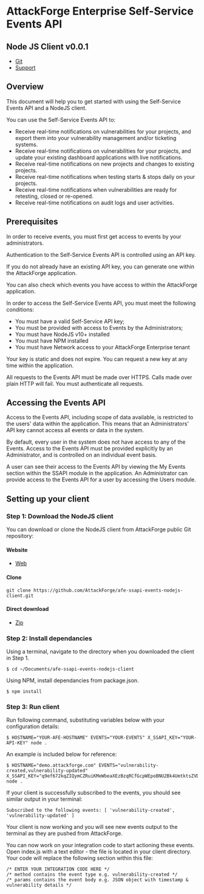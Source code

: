 # AttackForge Enterprise Self-Service Events API
## Node JS Client v0.0.1

  * [Git](https://github.com/AttackForge/afe-ssapi-events-nodejs-client.git)
  * [Support](https://support.attackforge.com/attackforge-enterprise/modules/self-service-events-api/getting-started)

## Overview

This document will help you to get started with using the Self-Service Events API and a NodeJS client.

You can use the Self-Service Events API to:

  * Receive real-time notifications on vulnerabilities for your projects,
  and export them into your vulnerability management and/or ticketing systems.
  * Receive real-time notifications on vulnerabilities for your projects,
  and update your existing dashboard applications with live notifications.
  * Receive real-time notifications on new projects and changes to existing projects.
  * Receive real-time notifications when testing starts & stops daily on your projects.
  * Receive real-time notifications when vulnerabilities are ready for retesting,
  closed or re-opened.
  * Receive real-time notifications on audit logs and user activities.

## Prerequisites

In order to receive events, you must first get access to events by your administrators.

Authentication to the Self-Service Events API is controlled using an API key.

If you do not already have an existing API key, you can generate one within the AttackForge application.

You can also check which events you have access to within the AttackForge application.

In order to access the Self-Service Events API, you must meet the following conditions:

  * You must have a valid Self-Service API key;
  * You must be provided with access to Events by the Administrators;
  * You must have NodeJS v10+ installed
  * You must have NPM installed
  * You must have Network access to your AttackForge Enterprise tenant

Your key is static and does not expire. You can request a new key at any time within the application.

All requests to the Events API must be made over HTTPS. Calls made over plain HTTP will fail. 
You must authenticate all requests.

## Accessing the Events API

Access to the Events API, including scope of data available, is restricted to the users' data within 
the application. This means that an Administrators' API key cannot access all events or data in the system.

By default, every user in the system does not have access to any of the Events. 
Access to the Events API must be provided explicitly by an Administrator, and is controlled on an 
individual event basis.

A user can see their access to the Events API by viewing the My Events section within the SSAPI module 
in the application. An Administrator can provide access to the Events API for a user by accessing 
the Users module.

## Setting up your client

### Step 1: Download the NodeJS client
You can download or clone the NodeJS client from AttackForge public Git repository:

#### Website
* [Web](https://github.com/AttackForge/afe-ssapi-events-nodejs-client.git)

#### Clone
	git clone https://github.com/AttackForge/afe-ssapi-events-nodejs-client.git

#### Direct download
* [Zip](https://github.com/AttackForge/afe-ssapi-events-nodejs-client/archive/refs/heads/master.zip)

### Step 2: Install dependancies
Using a terminal, navigate to the directory when you downloaded the client in Step 1.

	$ cd ~/Documents/afe-ssapi-events-nodejs-client

Using NPM, install dependancies from package.json.

	$ npm install

### Step 3: Run client
Run following command, substituting variables below with your configuration details:

	$ HOSTNAME="YOUR-AFE-HOSTNAME" EVENTS="YOUR-EVENTS" X_SSAPI_KEY="YOUR-API-KEY" node .

An example is included below for reference:

	$ HOSTNAME="demo.attackforge.com" EVENTS="vulnerability-created,vulnerability-updated" X_SSAPI_KEY="q9ef672kqZIQymCZRuiKMeWbeaXEzBzqRCfGcpWEpoBNU2Bk4UmtktsZVDDgRzlC0BOHH9x0y4EzbBGeSKO9PRskEmHATXHs2sVe7tS98U0DuDFjH0RdPFWUpgZDWgIESy9yNDesm6Xi8C9HsikddyBKsATXat2604dPrr4Ca86J8Y5IkEnqUwYzw3MoSbzHeXZ0DKHqKz6Icv9dtrsnAFzpXg1P423uRllq4LqFjP4J8hAtrWZ9296h3uh9B5Vp" node .

If your client is successfully subscribed to the events, you should see similar output in your terminal:

	Subscribed to the following events: [ 'vulnerability-created', 'vulnerability-updated' ]

Your client is now working and you will see new events output to the terminal as they are 
pushed from AttackForge.

You can now work on your integration code to start actioning these events.
Open index.js with a text editor - the file is located in your client directory.
Your code will replace the following section within this file:

	/* ENTER YOUR INTEGRATION CODE HERE */
	/* method contains the event type e.g. vulnerability-created */
	/* params contains the event body e.g. JSON object with timestamp & vulnerability details */
